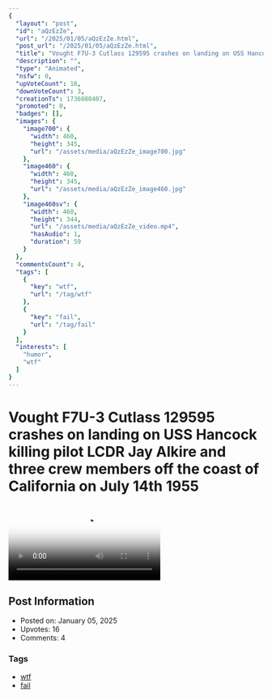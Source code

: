 ```yaml
---
{
  "layout": "post",
  "id": "aQzEzZe",
  "url": "/2025/01/05/aQzEzZe.html",
  "post_url": "/2025/01/05/aQzEzZe.html",
  "title": "Vought F7U-3 Cutlass 129595 crashes on landing on USS Hancock killing pilot LCDR Jay Alkire and three crew members off the coast of California on July 14th 1955",
  "description": "",
  "type": "Animated",
  "nsfw": 0,
  "upVoteCount": 16,
  "downVoteCount": 3,
  "creationTs": 1736080407,
  "promoted": 0,
  "badges": [],
  "images": {
    "image700": {
      "width": 460,
      "height": 345,
      "url": "/assets/media/aQzEzZe_image700.jpg"
    },
    "image460": {
      "width": 460,
      "height": 345,
      "url": "/assets/media/aQzEzZe_image460.jpg"
    },
    "image460sv": {
      "width": 460,
      "height": 344,
      "url": "/assets/media/aQzEzZe_video.mp4",
      "hasAudio": 1,
      "duration": 59
    }
  },
  "commentsCount": 4,
  "tags": [
    {
      "key": "wtf",
      "url": "/tag/wtf"
    },
    {
      "key": "fail",
      "url": "/tag/fail"
    }
  ],
  "interests": [
    "humor",
    "wtf"
  ]
}
---
```


# Vought F7U-3 Cutlass 129595 crashes on landing on USS Hancock killing pilot LCDR Jay Alkire and three crew members off the coast of California on July 14th 1955

<video controls playsinline loop poster="/assets/media/aQzEzZe_image460.jpg">
  <source src="/assets/media/aQzEzZe_video.mp4" type="video/mp4">
  Your browser does not support the video tag.
</video>

## Post Information

- Posted on: January 05, 2025
- Upvotes: 16
- Comments: 4

### Tags

- [wtf](/tag/wtf)
- [fail](/tag/fail)

